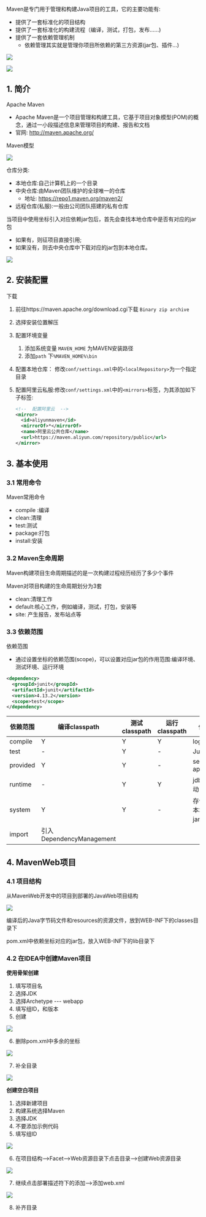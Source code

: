 

Maven是专门用于管理和构建Java项目的工具，它的主要功能有:

- 提供了一套标准化的项目结构
- 提供了一套标准化的构建流程（编译，测试，打包，发布.…..)
- 提供了一套依赖管理机制
  - 依赖管理其实就是管理你项目所依赖的第三方资源(jar包、插件...)



![](https://picgo-img-repo.oss-cn-beijing.aliyuncs.com/img/376ddac0de9942af3b483a4bf115b21d.png)



![](https://picgo-img-repo.oss-cn-beijing.aliyuncs.com/img/83f30a20830592c2dc8b7f5fed2c4c1b.png)

## 1. 简介

Apache Maven

- Apache Maven是一个项目管理和构建工具，它基于项目对象模型(POM)的概念，通过一小段描述信息来管理项目的构建、报告和文档
- 官网: http://maven.apache.org/



Maven模型

![](https://picgo-img-repo.oss-cn-beijing.aliyuncs.com/img/e6dfc96d88cb2e7b2269b5ed2ce5c224.png)



仓库分类:

- 本地仓库:自己计算机上的一个目录
- 中央仓库:由Maven团队维护的全球唯一的仓库
  - 地址: https://repo1.maven.org/maven2/
- 远程仓库(私服):一般由公司团队搭建的私有仓库

当项目中使用坐标引入对应依赖jar包后，首先会查找本地仓库中是否有对应的jar包

- 如果有，则征项目直接引用;
- 如果没有，则去中央仓库中下载对应的jar包到本地仓库。

![](https://picgo-img-repo.oss-cn-beijing.aliyuncs.com/img/56f15f245d562ee811d7b748e298d595.png)

## 2. 安装配置

下载

1. 前往https://maven.apache.org/download.cgi下载 `Binary zip archive`

2. 选择安装位置解压

3. 配置环境变量

   1. 添加系统变量 `MAVEN_HOME` 为MAVEN安装路径
   2. 添加`path` 下`%MAVEN_HOME%\bin`
4. 配置本地仓库： 修改`conf/settings.xml`中的`<localRepository>`为一个指定目录
5. 配置阿里云私服:修改`conf/settings.xml`中的`<mirrors>`标签，为其添加如下子标签:

    ```xml
    <!--  配置阿里云  -->
    <mirror>
      <id>aliyunmaven</id>
      <mirrorOf>*</mirrorOf>
      <name>阿里云公共仓库</name>
      <url>https://maven.aliyun.com/repository/public</url>
    </mirror>
    ```

## 3. 基本使用

### 3.1 常用命令

Maven常用命令

- compile :编译
- clean:清理
- test:测试
- package:打包
- install:安装

### 3.2 Maven生命周期

Maven构建项目生命周期描述的是一次构建过程经历经历了多少个事件

Maven对项目构建的生命周期划分为3套

- clean:清理工作
- default:核心工作，例如编译，测试，打包，安装等
- site: 产生报告，发布站点等

### 3.3 依赖范围

依赖范围

- 通过设置坐标的依赖范围(scope)，可以设置对应jar包的作用范围:编译环境、测试环境、运行环境

```xml
<dependency>
  <groupId>junit</groupId>
  <artifactId>junit</artifactId>
  <version>4.13.2</version>
  <scope>test</scope>
</dependency>
```

| 依赖范围 | 编译classpath            | 测试classpath | 运行classpath | 例子              |
| -------- | ------------------------ | ------------- | ------------- | ----------------- |
| compile  | Y                        | Y             | Y             | logback           |
| test     | -                        | Y             | -             | Junit             |
| provided | Y                        | Y             | -             | servlet-api       |
| runtime  | -                        | Y             | Y             | jdbc驱动          |
| system   | Y                        | Y             | -             | 存储在本地的jar包 |
| import   | 引入DependencyManagement |               |               |                   |

## 4. MavenWeb项目

### 4.1 项目结构

从MavenWeb开发中的项目到部署的JavaWeb项目结构

![](https://picgo-img-repo.oss-cn-beijing.aliyuncs.com/img/16bf470cd207d1481a1a8804ec98146b.png)

编译后的Java字节码文件和resources的资源文件，放到WEB-INF下的classes目录下

pom.xml中依赖坐标对应的jar包，放入WEB-INF下的lib目录下



### 4.2 在IDEA中创建Maven项目

**使用骨架创建**

1. 填写项目名
2. 选择JDK
3. 选择Archetype --- webapp
4. 填写组ID，和版本
5. 创建

![](https://picgo-img-repo.oss-cn-beijing.aliyuncs.com/img/5c4c2484bf699e71999c352800b3d293.png)

6. 删除pom.xml中多余的坐标

![](https://picgo-img-repo.oss-cn-beijing.aliyuncs.com/img/803debfa56b0e20ea8d6b9577ef0ccf1.png)

7. 补全目录

![](https://picgo-img-repo.oss-cn-beijing.aliyuncs.com/img/ddb5afc11a71ad56e4e76cef6223ad92.png)



**创建空白项目**

1. 选择新建项目
2. 构建系统选择Maven
3. 选择JDK
4. 不要添加示例代码
5. 填写组ID

![](https://picgo-img-repo.oss-cn-beijing.aliyuncs.com/img/ee69a109f08b49fd94f317c2d8aba668.png)

6. 在项目结构-->Facet-->Web资源目录下点击目录-->创建Web资源目录

![](https://picgo-img-repo.oss-cn-beijing.aliyuncs.com/img/321a8b0089f628961f10411f3b570987.png)

7. 继续点击部署描述符下的添加-->添加web.xml

![](https://picgo-img-repo.oss-cn-beijing.aliyuncs.com/img/171b48185addf0e7f81776d3a1367cbc.png)

8. 补齐目录

